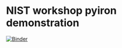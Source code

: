 # NIST workshop pyiron demonstration 
[![Binder](https://mybinder.org/badge_logo.svg)](https://mybinder.org/v2/gh/jan-janssen/pyiron-nist-workshop/master)
